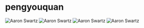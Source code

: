 # pengyouquan
![Aaron Swartz](https://github.com/xinruzhou/pengyouquan/blob/master/screenshot/33.png)
![Aaron Swartz](https://github.com/xinruzhou/pengyouquan/blob/master/screenshot/44.png)
![Aaron Swartz](https://github.com/xinruzhou/pengyouquan/blob/master/screenshot/1.png)
![Aaron Swartz](https://github.com/xinruzhou/pengyouquan/blob/master/screenshot/2.png)